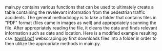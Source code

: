 main.py contains various functions that can be used to ultimately create a table containing the revelevant information from the pedestrian traffic accidents. The general methodology is to take a folder that contains files in "PDF" format (files came in images as well) and appropriately scanning the file. After appropriately reading the file, it cleans the data and finds relevant information such as date and location. Here is a modified example resulting csv:
[town1.pdf](https://github.com/user-attachments/files/17177186/town1.pdf)
webscraping.py first downloads files into a folder in order to then utilize the appropriate methods in main.py.
